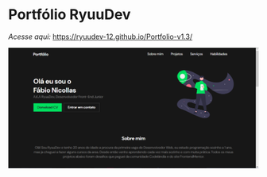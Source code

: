 # Portfólio RyuuDev

*Acesse aqui:* https://ryuudev-12.github.io/Portfolio-v1.3/

<img src="imgs/portfolio-tumbnail.PNG">
